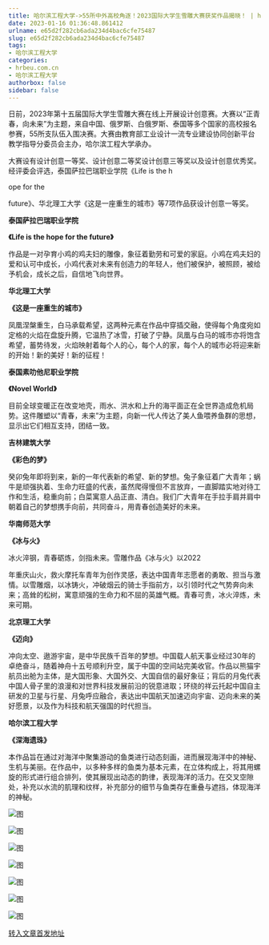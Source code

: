 ```yaml
---
title: 哈尔滨工程大学->55所中外高校角逐！2023国际大学生雪雕大赛获奖作品揭晓！ | hrbeu.com.cn
date: 2023-01-16 01:36:48.861412
urlname: e65d2f282cb6ada234d4bac6cfe75487
slug: e65d2f282cb6ada234d4bac6cfe75487
tags: 
- 哈尔滨工程大学
categories:
- hrbeu.com.cn
- 哈尔滨工程大学
authorbox: false
sidebar: false
---
```

日前，2023年第十五届国际大学生雪雕大赛在线上开展设计创意赛。大赛以“正青春，向未来”为主题，来自中国、俄罗斯、白俄罗斯、泰国等多个国家的高校报名参赛，55所支队伍入围决赛。大赛由教育部工业设计一流专业建设协同创新平台教学指导分委员会主办，哈尔滨工程大学承办。

大赛设有设计创意一等奖、设计创意二等奖设计创意三等奖以及设计创意优秀奖。经评委会评选，泰国萨拉巴瑞职业学院《Life is the h
<!--more-->
ope for the

future》、华北理工大学《这是一座重生的城市》等7项作品获设计创意一等奖。

**泰国萨拉巴瑞职业学院**

**《Life is the hope for the future》**

作品是一对孕育小鸡的鸡夫妇的雕像，象征着勤劳和可爱的家庭。小鸡在鸡夫妇的爱和认可中成长，小鸡代表对未来有创造力的年轻人，他们被保护，被照顾，被给予机会，成长之后，自信地飞向世界。

**华北理工大学**

**《这是一座重生的城市》**

凤凰涅槃重生，白马承载希望，这两种元素在作品中穿插交融，使得每个角度宛如定格的火焰在盘旋升腾，它温热了冰雪，打破了宁静。凤凰与白马的城市亦将饱含希望，蓄势待发，火焰映射着每个人的心，每个人的家，每个人的城市必将迎来新的开始！新的美好！新的征程！

**泰国素叻他尼职业学院**

**《Novel World》**

目前全球变暖正在改变地壳，雨水、洪水和上升的海平面正在全世界造成危机局势。这件雕塑以“青春，未来”为主题，向新一代人传达了美人鱼喂养鱼群的思想，显示出它们相互支持，团结一致。

**吉林建筑大学**

**《彩色的梦》**

癸卯兔年即将到来，新的一年代表新的希望、新的梦想。兔子象征着广大青年；蜗牛是顽强执着、生命力旺盛的代表，虽然爬得慢但不言放弃，一直脚踏实地对待工作和生活，稳重向前；白菜寓意人品正直、清白。我们广大青年在手拉手肩并肩中朝着自己的梦想携手向前，共同奋斗，用青春创造美好的未来。

**华南师范大学**

**《冰与火》**

冰火淬钢，青春砺炼，剑指未来。雪雕作品《冰与火》以2022

年重庆山火，救火摩托车青年为创作灵感，表达中国青年志愿者的勇敢、担当与激情。以雪雕烟，以冰铸火，冲破烟云的骑士手指前方，以引领时代之气势奔向未来；高耸的松树，寓意顽强的生命力和不屈的英雄气概。青春可贵，冰火淬炼，未来可期。

**北京理工大学**

**《迈向》**

冲向太空、遨游宇宙，是中华民族千百年的梦想。中国载人航天事业经过30年的卓绝奋斗，随着神舟十五号顺利升空，属于中国的空间站完美收官。作品以熊猫宇航员出舱为主体，是大国形象、大国外交、大国自信的最好象征；背后的月兔代表中国人骨子里的浪漫和对世界科技发展前沿的锐意进取；环绕的祥云托起中国自主研发的卫星与行星、月兔呼应融合，表达出中国航天加速迈向宇宙、迈向未来的美好愿景，以及作为科技和航天强国的时代担当。

**哈尔滨工程大学**

**《深海遗珠》**

本作品旨在通过对海洋中聚集游动的鱼类进行动态刻画，进而展现海洋中的神秘、生机与美丽。在作品中，以多种多样的鱼类为基本元素，在立体构成上，将其用螺旋的形式进行组合排列，使其展现出动态的韵律，表现海洋的活力。在交叉空隙处，补充以水流的肌理和纹样，补充部分的细节与鱼类存在重叠与遮挡，体现海洋的神秘。

![图](http://gongxue.cn/__local/6/6F/B6/44367B1D0763989067816E2E1DB_3F728F21_4C482.jpg)

![图](http://gongxue.cn/__local/9/CB/31/5B657F991724A53636076838D79_DD491308_318A7.jpg)

![图](http://gongxue.cn/__local/9/09/40/2D4BCA01429BB8EB7326B1FFB16_A6F5C2F8_5D507.jpg)

![图](http://gongxue.cn/__local/B/EA/C0/2BEB40F67B0A7523F39A48C8393_F725BD4A_26DE1.jpg)

![图](http://gongxue.cn/__local/E/F3/6D/DD7DBB93179ABA97FFB720C8075_2FB9D47C_2F443.jpg)

![图](http://gongxue.cn/__local/B/10/E2/66F6A41FB7167B74CEBE43AE8AE_7AE9DA4A_1DC89.jpg)

![图](http://gongxue.cn/__local/7/D9/EF/C01B9EE1E92F03759E16BF85D02_94DC39FC_4E3B5.jpg)

[转入文章首发地址](http://gongxue.cn/info/1141/74086.htm)